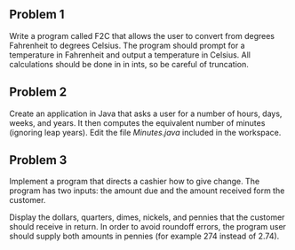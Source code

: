 

## Problem 1
Write a program called F2C that allows the user to convert from degrees Fahrenheit to degrees Celsius.  The program should prompt for a temperature in Fahrenheit and output a temperature in Celsius.  All calculations should be done in in ints, so be careful of truncation.


## Problem 2 

Create an application in Java that asks a user for a number of hours, days, weeks, and years.  It then computes the equivalent number of minutes (ignoring leap years). Edit the file *Minutes.java* included in the workspace.


## Problem 3 

Implement a program that directs a cashier how to give change. The program has two inputs: the amount due and the amount received form the customer.

Display the dollars, quarters, dimes, nickels, and pennies that the customer should receive in return.  In order to avoid roundoff errors, the program user should supply both amounts in pennies (for example 274 instead of 2.74).


